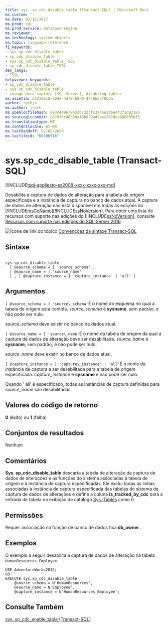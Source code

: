 ```yaml
---
title: sys. sp_cdc_disable_table (Transact-SQL) | Microsoft Docs
ms.custom: ''
ms.date: 03/15/2017
ms.prod: sql
ms.prod_service: database-engine
ms.reviewer: ''
ms.technology: system-objects
ms.topic: language-reference
f1_keywords:
- sys.sp_cdc_disable_table
- sp_cdc_disable_table
- sys.sp_cdc_disable_table_TSQL
- sp_cdc_disable_table_TSQL
dev_langs:
- TSQL
helpviewer_keywords:
- sp_cdc_disable_table
- sys.sp_cdc_disable_table
- change data capture [SQL Server], disabling tables
ms.assetid: da2156c0-504e-4d76-b9a0-4448becf9bda
author: rothja
ms.author: jroth
ms.openlocfilehash: 693c449679433b733cfc3a45e2bbedf3f1d92185
ms.sourcegitcommit: b87d36c46b39af8b929ad94ec707dee8800950f5
ms.translationtype: MT
ms.contentlocale: pt-BR
ms.lasthandoff: 02/08/2020
ms.locfileid: "68106516"
---
```

# <a name="syssp_cdc_disable_table-transact-sql"></a>sys.sp_cdc_disable_table (Transact-SQL)
[!INCLUDE[tsql-appliesto-ss2008-xxxx-xxxx-xxx-md](../../includes/tsql-appliesto-ss2008-xxxx-xxxx-xxx-md.md)]

  Desabilita a captura de dados de alteração para a tabela de origem especificada e a instância de captura no banco de dados atual. A captura de dados de alteração não está disponível em todas as edições do [!INCLUDE[msCoName](../../includes/msconame-md.md)][!INCLUDE[ssNoVersion](../../includes/ssnoversion-md.md)]. Para obter uma lista de recursos com suporte nas edições do [!INCLUDE[ssNoVersion](../../includes/ssnoversion-md.md)], consulte [Recursos com suporte nas edições do SQL Server 2016](~/sql-server/editions-and-supported-features-for-sql-server-2016.md).  
  
 ![Ícone de link do tópico](../../database-engine/configure-windows/media/topic-link.gif "Ícone de link do tópico") [Convenções da sintaxe Transact-SQL](../../t-sql/language-elements/transact-sql-syntax-conventions-transact-sql.md)  
  
## <a name="syntax"></a>Sintaxe  
  
```  
  
sys.sp_cdc_disable_table   
  [ @source_schema = ] 'source_schema' ,   
  [ @source_name = ] 'source_name'  
  [ , [ @capture_instance = ] 'capture_instance' | 'all' ]  
```  
  
## <a name="arguments"></a>Argumentos  
`[ @source_schema = ] 'source\_schema'`É o nome do esquema no qual a tabela de origem está contida. *source_schema* é **sysname**, sem padrão, e não pode ser nulo.  
  
 *source_schema* deve existir no banco de dados atual.  
  
`[ @source_name = ] 'source\_name'`É o nome da tabela de origem da qual a captura de dados de alteração deve ser desabilitada. *source_name* é **sysname**, sem padrão, e não pode ser nulo.  
  
 *source_name* deve existir no banco de dados atual.  
  
`[ @capture_instance = ] 'capture\_instance' | 'all'`É o nome da instância de captura a ser desabilitada para a tabela de origem especificada. *capture_instance* é **sysname** e não pode ser nulo.  
  
 Quando ' all' é especificado, todas as instâncias de captura definidas para *source_name* são desabilitadas.  
  
## <a name="return-code-values"></a>Valores do código de retorno  
 **0** (êxito) ou **1** (falha)  
  
## <a name="result-sets"></a>Conjuntos de resultados  
 Nenhum  
  
## <a name="remarks"></a>Comentários  
 **Sys. sp_cdc_disable_table** descarta a tabela de alteração da captura de dados de alterações e as funções do sistema associadas à tabela de origem e à instância de captura especificadas. Ele exclui todas as linhas associadas à instância de captura especificada das tabelas do sistema de captura de dados de alterações e define a coluna **is_tracked_by_cdc** para a entrada de tabela na exibição de catálogo [Sys. Tables](../../relational-databases/system-catalog-views/sys-tables-transact-sql.md) como 0.  
  
## <a name="permissions"></a>Permissões  
 Requer associação na função de banco de dados fixa **db_owner** .  
  
## <a name="examples"></a>Exemplos  
 O exemplo a seguir desabilita a captura de dados de alteração na tabela `HumanResources.Employee`.  
  
```  
USE AdventureWorks2012;  
GO  
EXECUTE sys.sp_cdc_disable_table   
    @source_schema = N'HumanResources',   
    @source_name = N'Employee',  
    @capture_instance = N'HumanResources_Employee';  
```  
  
## <a name="see-also"></a>Consulte Também  
 [sys. sp_cdc_enable_table &#40;Transact-SQL&#41;](../../relational-databases/system-stored-procedures/sys-sp-cdc-enable-table-transact-sql.md)  
  
  
